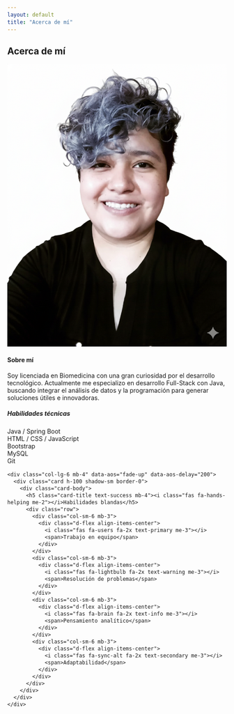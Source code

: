 ```yaml
---
layout: default
title: "Acerca de mí"
---
```


<section class="container py-5 bg-light"> <h2 class="text-center mb-5 display-4 fw-bold" data-aos="fade-up">Acerca de mí</h2>
  <div class="row align-items-center mb-5">
    <div class="col-md-6 text-center" data-aos="fade-right">
      <img src="/assets/jojofondo.png" class="img-fluid rounded-circle shadow-lg mb-4 profile-img" alt="Joana" />
    </div>
    <div class="col-md-6" data-aos="fade-left">
      <h4 class="mb-3">Sobre mí</h4>
      <p class="lead">
        Soy licenciada en Biomedicina con una gran curiosidad por el desarrollo tecnológico. 
        Actualmente me especializo en desarrollo Full-Stack con Java, buscando integrar el análisis de datos y la programación para generar soluciones útiles e innovadoras.
      </p>
    </div>
  </div>

  <div class="row">
    <div class="col-lg-6 mb-4" data-aos="fade-up">
      <div class="card h-100 shadow-sm border-0">
        <div class="card-body">
          <h5 class="card-title text-primary mb-4"><i class="fas fa-code me-2"></i>Habilidades técnicas</h5>
          <div class="row">
            <div class="col-sm-6 mb-3">
              <div class="d-flex align-items-center">
                <i class="fab fa-java fa-2x text-info me-3"></i>
                <span>Java / Spring Boot</span>
              </div>
            </div>
            <div class="col-sm-6 mb-3">
              <div class="d-flex align-items-center">
                <i class="fab fa-html5 fa-2x text-danger me-3"></i>
                <span>HTML / CSS / JavaScript</span>
              </div>
            </div>
            <div class="col-sm-6 mb-3">
              <div class="d-flex align-items-center">
                <i class="fab fa-bootstrap fa-2x text-purple me-3"></i>
                <span>Bootstrap</span>
              </div>
            </div>
            <div class="col-sm-6 mb-3">
              <div class="d-flex align-items-center">
                <i class="fas fa-database fa-2x text-warning me-3"></i>
                <span>MySQL</span>
              </div>
            </div>
            <div class="col-sm-6 mb-3">
              <div class="d-flex align-items-center">
                <i class="fab fa-git-alt fa-2x text-dark me-3"></i>
                <span>Git</span>
              </div>
            </div>
          </div>
        </div>
      </div>
    </div>

    <div class="col-lg-6 mb-4" data-aos="fade-up" data-aos-delay="200">
      <div class="card h-100 shadow-sm border-0">
        <div class="card-body">
          <h5 class="card-title text-success mb-4"><i class="fas fa-hands-helping me-2"></i>Habilidades blandas</h5>
          <div class="row">
            <div class="col-sm-6 mb-3">
              <div class="d-flex align-items-center">
                <i class="fas fa-users fa-2x text-primary me-3"></i>
                <span>Trabajo en equipo</span>
              </div>
            </div>
            <div class="col-sm-6 mb-3">
              <div class="d-flex align-items-center">
                <i class="fas fa-lightbulb fa-2x text-warning me-3"></i>
                <span>Resolución de problemas</span>
              </div>
            </div>
            <div class="col-sm-6 mb-3">
              <div class="d-flex align-items-center">
                <i class="fas fa-brain fa-2x text-info me-3"></i>
                <span>Pensamiento analítico</span>
              </div>
            </div>
            <div class="col-sm-6 mb-3">
              <div class="d-flex align-items-center">
                <i class="fas fa-sync-alt fa-2x text-secondary me-3"></i>
                <span>Adaptabilidad</span>
              </div>
            </div>
          </div>
        </div>
      </div>
    </div>
  </div>
</section>
